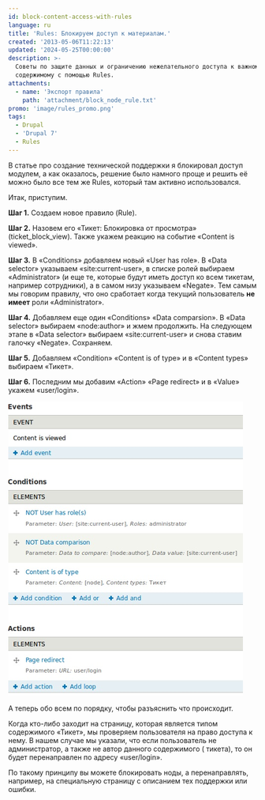 ```yaml
---
id: block-content-access-with-rules
language: ru
title: 'Rules: Блокируем доступ к материалам.'
created: '2013-05-06T11:22:13'
updated: '2024-05-25T00:00:00'
description: >-
  Советы по защите данных и ограничению нежелательного доступа к важному
  содержимому с помощью Rules.
attachments:
  - name: 'Экспорт правила'
    path: 'attachment/block_node_rule.txt'
promo: 'image/rules_promo.png'
tags:
  - Drupal
  - 'Drupal 7'
  - Rules
---
```


В статье про создание технической поддержки я блокировал доступ модулем, а как
оказалось, решение было намного проще и решить её можно было все тем же Rules,
который там активно использовался.

Итак, приступим.

**Шаг 1.** Создаем новое правило (Rule).

**Шаг 2.** Назовем его «Тикет: Блокировка от просмотра» (ticket_block_view).
Также укажем реакцию на событие «Content is viewed».

**Шаг 3.** В «Conditions» добавляем новый «User has role». В «Data selector»
указываем «site:current-user», в списке ролей выбираем «Administrator» (и еще
те, которые будут иметь доступ ко всем тикетам, например сотрудники), а в самом
низу указываем «Negate». Тем самым мы говорим правилу, что оно сработает когда
текущий пользователь **не имеет** роли «Administrator».

**Шаг 4.** Добавляем еще один «Conditions» «Data comparsion». В «Data selector»
выбираем «node:author» и жмем продолжить. На следующем этапе в «Data selector»
выбираем «site:current-user» и снова ставим галочку «Negate». Сохраняем.

**Шаг 5.** Добавляем «Condition» «Content is of type» и в «Content types»
выбираем «Тикет».

**Шаг 6.** Последним мы добавим «Action» «Page redirect» и в «Value» укажем
«user/login».

![Блокировка доступа при помощи Rules.](image/rule_block.jpg)

А теперь обо всем по порядку, чтобы разъяснить что происходит.

Когда кто-либо заходит на страницу, которая является типом содержимого «Тикет»,
мы проверяем пользователя на право доступа к нему. В нашем случае мы указали,
что если пользователь не администратор, а также не автор данного содержимого (
тикета), то он будет перенаправлен по адресу «user/login».

По такому принципу вы можете блокировать ноды, а перенаправлять, например, на
специальную страницу с описанием тех поддержки или ошибки.
